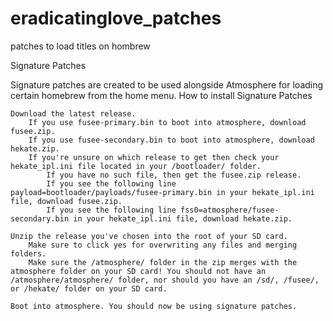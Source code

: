 # eradicatinglove_patches
patches to load titles on hombrew


Signature Patches

Signature patches are created to be used alongside Atmosphere for loading certain homebrew from the home menu.
How to install Signature Patches

    Download the latest release.
        If you use fusee-primary.bin to boot into atmosphere, download fusee.zip.
        If you use fusee-secondary.bin to boot into atmosphere, download hekate.zip.
        If you're unsure on which release to get then check your hekate_ipl.ini file located in your /bootloader/ folder.
            If you have no such file, then get the fusee.zip release.
            If you see the following line payload=bootloader/payloads/fusee-primary.bin in your hekate_ipl.ini file, download fusee.zip.
            If you see the following line fss0=atmosphere/fusee-secondary.bin in your hekate_ipl.ini file, download hekate.zip.

    Unzip the release you've chosen into the root of your SD card.
        Make sure to click yes for overwriting any files and merging folders.
        Make sure the /atmosphere/ folder in the zip merges with the atmosphere folder on your SD card! You should not have an /atmosphere/atmosphere/ folder, nor should you have an /sd/, /fusee/, or /hekate/ folder on your SD card.

    Boot into atmosphere. You should now be using signature patches.
